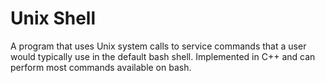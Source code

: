 # Unix Shell

A program that uses Unix system calls to service commands that a user would typically use in the default bash shell. Implemented in C++ and can perform most commands available on bash.
